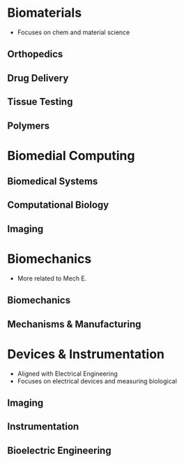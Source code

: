 # Biomaterials
- Focuses on chem and material science
## Orthopedics

## Drug Delivery

## Tissue Testing

## Polymers

# Biomedial Computing

## Biomedical Systems

## Computational Biology

## Imaging

# Biomechanics
- More related to Mech E.
## Biomechanics

## Mechanisms & Manufacturing

# Devices & Instrumentation
- Aligned with Electrical Engineering
- Focuses on electrical devices and measuring biological
## Imaging

## Instrumentation

## Bioelectric Engineering

